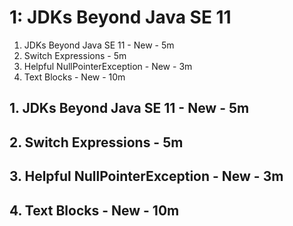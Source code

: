 # 1: JDKs Beyond Java SE 11

1. JDKs Beyond Java SE 11 - New - 5m
2. Switch Expressions - 5m
3. Helpful NullPointerException - New - 3m
4. Text Blocks - New - 10m

## 1. JDKs Beyond Java SE 11 - New - 5m
## 2. Switch Expressions - 5m
## 3. Helpful NullPointerException - New - 3m
## 4. Text Blocks - New - 10m
